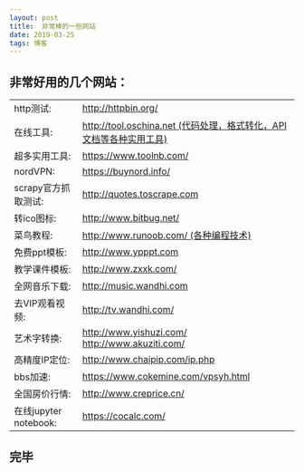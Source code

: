 ```yaml
---
layout: post
title:  非常棒的一些网站
date: 2019-03-25 
tags: 博客 
---
```



## 非常好用的几个网站：
<table>
<tr>
<td>http测试: </td>
<td><a href="http://httpbin.org/" target="_blank">http://httpbin.org/</a></td>
</tr>

<tr>
<td>在线工具: </td>
<td><a href="http://tool.oschina.net" target="_blank">http://tool.oschina.net (代码处理，格式转化，API文档等各种实用工具)</a></td>
</tr>

<tr>
<td>超多实用工具: </td>
<td><a href="https://www.toolnb.com/" target="_blank">https://www.toolnb.com/</a></td>
</tr>

<tr>
<td>nordVPN:</td>
<td><a href=" https://buynord.info/" target="_blank"> https://buynord.info/</a></td>
</tr>

<tr>
<td>scrapy官方抓取测试:</td>
<td><a href=" http://quotes.toscrape.com" target="_blank"> http://quotes.toscrape.com</a></td>
</tr>

<tr>
<td>转ico图标: </td>
<td><a href=" http://www.bitbug.net/" target="_blank"> http://www.bitbug.net/</a></td>
</tr>

<tr>
<td>菜鸟教程: </td>
<td><a href="http://www.runoob.com/  " target="_blank"> http://www.runoob.com/  (各种编程技术)</a></td>
</tr>

<tr>
<td>免费ppt模板: </td>
<td><a href="http://www.ypppt.com" target="_blank">http://www.ypppt.com</a></td>
</tr>

<tr>
<td>教学课件模板: </td>
<td><a href="http://www.zxxk.com/" target="_blank">http://www.zxxk.com/</a></td>
</tr>

<tr>
<td>全网音乐下载: </td>
<td><a href="http://music.wandhi.com" target="_blank">http://music.wandhi.com</a></td>
</tr>

<tr>
<td>去VIP观看视频: </td>
<td><a href="http://tv.wandhi.com/" target="_blank">http://tv.wandhi.com/</a></td>
</tr>

<tr>
<td>艺术字转换: </td>
<td><a href="http://www.yishuzi.com/" target="_blank">http://www.yishuzi.com/</a> &nbsp;&nbsp;&nbsp;&nbsp;
<a href="http://www.akuziti.com/" target="_blank">http://www.akuziti.com/</a></td>
</tr>

<tr>
<td>高精度IP定位: </td>
<td><a href="http://www.chaipip.com/ip.php" target="_blank">http://www.chaipip.com/ip.php</a></td>
</tr>

<tr>
<td>bbs加速: </td>
<td><a href="https://www.cokemine.com/vpsyh.html" target="_blank">https://www.cokemine.com/vpsyh.html</a></td>
</tr>

<tr>
<td>全国房价行情: </td>
<td><a href="http://www.creprice.cn/" target="_blank">http://www.creprice.cn/</a></td>
</tr>

<tr>
<td>在线jupyter notebook: </td>
<td><a href="https://cocalc.com/" target="_blank">https://cocalc.com/</a></td>
</tr>

</table>


## 完毕





